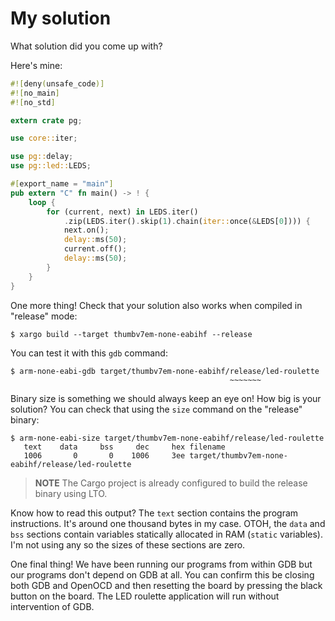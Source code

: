 # My solution

What solution did you come up with?

Here's mine:

``` rust
#![deny(unsafe_code)]
#![no_main]
#![no_std]

extern crate pg;

use core::iter;

use pg::delay;
use pg::led::LEDS;

#[export_name = "main"]
pub extern "C" fn main() -> ! {
    loop {
        for (current, next) in LEDS.iter()
            .zip(LEDS.iter().skip(1).chain(iter::once(&LEDS[0]))) {
            next.on();
            delay::ms(50);
            current.off();
            delay::ms(50);
        }
    }
}
```

One more thing! Check that your solution also works when compiled in "release"
mode:

```
$ xargo build --target thumbv7em-none-eabihf --release
```

You can test it with this `gdb` command:

```
$ arm-none-eabi-gdb target/thumbv7em-none-eabihf/release/led-roulette
                                                 ~~~~~~~
```

Binary size is something we should always keep an eye on! How big is your
solution? You can check that using the `size` command on the "release" binary:

```
$ arm-none-eabi-size target/thumbv7em-none-eabihf/release/led-roulette
   text    data     bss     dec     hex filename
   1006       0       0    1006     3ee target/thumbv7em-none-eabihf/release/led-roulette
```

> **NOTE** The Cargo project is already configured to build the release binary
> using LTO.

Know how to read this output? The `text` section contains the program
instructions. It's around one thousand bytes in my case. OTOH, the `data` and
`bss` sections contain variables statically allocated in RAM (`static`
variables). I'm not using any so the sizes of these sections are zero.

One final thing! We have been running our programs from within GDB but our
programs don't depend on GDB at all. You can confirm this be closing both GDB
and OpenOCD and then resetting the board by pressing the black button on the
board. The LED roulette application will run without intervention of GDB.
